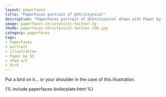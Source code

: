 ```yaml
---
layout: paperfaces
title: "PaperFaces portrait of @christynicol"
description: "PaperFaces portrait of @christynicol drawn with Paper by 53 on an iPad."
image: paperfaces-christynicol-twitter-lg
thumb: paperfaces-christynicol-twitter-150.jpg
category: paperfaces
tags: 
- PaperFaces
- portrait
- illustration
- Paper by 53
- iPad art
- bird
---
```


Put a bird on it... or your shoulder in the case of this illustration.

{% include paperfaces-boilerplate.html %}